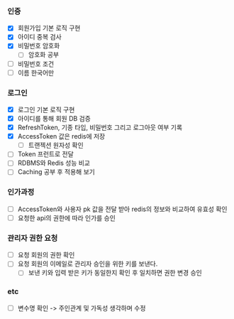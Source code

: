 ### 인증
* [x] 회원가입 기본 로직 구현
* [x] 아이디 중복 검사
* [x] 비밀번호 암호화
  * [ ] 암호화 공부
* [ ] 비밀번호 조건
* [ ] 이름 한국어만

### 로그인
* [x] 로그인 기본 로직 구현
* [x] 아이디를 통해 회원 DB 검증
* [x] RefreshToken, 기종 타입, 비밀번호 그리고 로그아웃 여부 기록
* [x] AccessToken 값은 redis에 저장
  * [ ] 트랜젝션 원자성 확인
* [ ] Token 프런트로 전달
* [ ] RDBMS와 Redis 성능 비교
* [ ] Caching 공부 후 적용해 보기

### 인가과정
* [ ] AccessToken와 사용자 pk 값을 전달 받아 redis의 정보와 비교하여 유효성 확인
* [ ] 요청한 api의 권한에 따라 인가를 승인

### 관리자 권한 요청
* [ ] 요청 회원의 권한 확인
* [ ] 요청 회원의 이메일로 관리자 승인을 위한 키를 보낸다.
  * [ ] 보낸 키와 입력 받은 키가 동일한지 확인 후 일치하면 권한 변경 승인

### etc
* [ ] 변수명 확인 -> 주인관계 및 가독성 생각하며 수정
